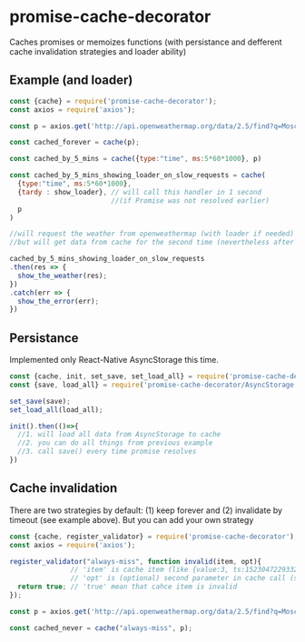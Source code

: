 # promise-cache-decorator

Caches promises or memoizes functions (with persistance and defferent cache invalidation strategies and loader ability)

## Example (and loader)

```js
const {cache} = require('promise-cache-decorator');
const axios = require('axios');

const p = axios.get('http://api.openweathermap.org/data/2.5/find?q=Moscow');

const cached_forever = cache(p);

const cached_by_5_mins = cache({type:"time", ms:5*60*1000}, p)

const cached_by_5_mins_showing_loader_on_slow_requests = cache(
  {type:"time", ms:5*60*1000}, 
  {tardy : show_loader}, // will call this handler in 1 second 
                         //(if Promise was not resolved earlier)
  p
)

//will request the weather from openweathermap (with loader if needed) for the first time,
//but will get data from cache for the second time (nevertheless after 5 mins will send request to update data)

cached_by_5_mins_showing_loader_on_slow_requests
.then(res => {
  show_the_weather(res);
})
.catch(err => {
  show_the_error(err);
})
```

## Persistance

Implemented only React-Native AsyncStorage this time.

```js
const {cache, init, set_save, set_load_all} = require('promise-cache-decorator');
const {save, load_all} = require('promise-cache-decorator/AsyncStorage');

set_save(save);
set_load_all(load_all);

init().then(()=>{
  //1. will load all data from AsyncStorage to cache
  //2. you can do all things from previous example
  //3. call save() every time promise resolves
})
```

## Cache invalidation

There are two strategies by default: (1) keep forever and (2) invalidate by timeout (see example above).
But you can add your own strategy

```js
const {cache, register_validator} = require('promise-cache-decorator');
const axios = require('axios');

register_validator("always-miss", function invalid(item, opt){
               // 'item' is cache item (like {value:3, ts:1523047229332})
               // 'opt' is (optional) second parameter in cache call (see example with 'tardy' handler)
  return true; // 'true' mean that cahce item is invalid
});

const p = axios.get('http://api.openweathermap.org/data/2.5/find?q=Moscow');

const cached_never = cache("always-miss", p);

```
